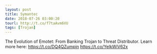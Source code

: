 ```yaml
---
layout: post
title: Symantec
date: 2018-07-26 03:00:20
tourl: http://t.co/f7taAvm6VU
tags: [Trojan]
---
```

The Evolution of Emotet: From Banking Trojan to Threat Distributor. Learn more here: https://t.co/DQ4QZumpin https://t.co/YelkWiV62x